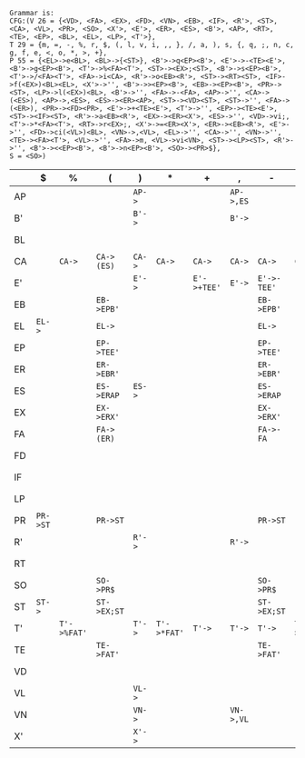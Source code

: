 ```
Grammar is:
CFG:(V 26 = {<VD>, <FA>, <EX>, <FD>, <VN>, <EB>, <IF>, <R'>, <ST>, <CA>, <VL>, <PR>, <SO>, <X'>, <E'>, <ER>, <ES>, <B'>, <AP>, <RT>, <TE>, <EP>, <BL>, <EL>, <LP>, <T'>},
T 29 = {m, =, -, %, r, $, (, l, v, i, ,, }, /, a, ), s, {, q, ;, n, c, g, f, e, <, o, *, >, +},
P 55 = {<EL>->e<BL>, <BL>->{<ST>}, <B'>->q<EP><B'>, <E'>->-<TE><E'>, <B'>->g<EP><B'>, <T'>->%<FA><T'>, <ST>-><EX>;<ST>, <B'>->s<EP><B'>, <T'>->/<FA><T'>, <FA>->i<CA>, <R'>->o<EB><R'>, <ST>-><RT><ST>, <IF>->f(<EX>)<BL><EL>, <X'>->'', <B'>->><EP><B'>, <EB>-><EP><B'>, <PR>-><ST>, <LP>->l(<EX>)<BL>, <B'>->'', <FA>->-<FA>, <AP>->'', <CA>->(<ES>), <AP>->,<ES>, <ES>-><ER><AP>, <ST>-><VD><ST>, <ST>->'', <FA>->(<ER>), <PR>-><FD><PR>, <E'>->+<TE><E'>, <T'>->'', <EP>-><TE><E'>, <ST>-><IF><ST>, <R'>->a<EB><R'>, <EX>-><ER><X'>, <ES>->'', <VD>->vi;, <T'>->*<FA><T'>, <RT>->r<EX>;, <X'>->=<ER><X'>, <ER>-><EB><R'>, <E'>->'', <FD>->ci(<VL>)<BL>, <VN>->,<VL>, <EL>->'', <CA>->'', <VN>->'', <TE>-><FA><T'>, <VL>->'', <FA>->m, <VL>->vi<VN>, <ST>-><LP><ST>, <R'>->'', <B'>-><<EP><B'>, <B'>->n<EP><B'>, <SO>-><PR>$},
S = <SO>)

```
| | $ | % | ( | ) | * | + | , | - | / | ; | < | = | > | a | c | e | f | g | i | l | m | n | o | q | r | s | v | { | } |
| - | - | - | - | - | - | - | - | - | - | - | - | - | - | - | - | - | - | - | - | - | - | - | - | - | - | - | - | - | - |
| AP |  |  |  | `AP->` |  |  | `AP->,ES` |  |  |  |  |  |  |  |  |  |  |  |  |  |  |  |  |  |  |  |  |  |  | 
| B' |  |  |  | `B'->` |  |  | `B'->` |  |  | `B'->` | `B'-><EPB'` | `B'->` | `B'->>EPB'` | `B'->` |  |  |  | `B'->gEPB'` |  |  |  | `B'->nEPB'` | `B'->` | `B'->qEPB'` |  | `B'->sEPB'` |  |  |  | 
| BL |  |  |  |  |  |  |  |  |  |  |  |  |  |  |  |  |  |  |  |  |  |  |  |  |  |  |  | `BL->{ST}` |  | 
| CA |  | `CA->` | `CA->(ES)` | `CA->` | `CA->` | `CA->` | `CA->` | `CA->` | `CA->` | `CA->` | `CA->` | `CA->` | `CA->` | `CA->` |  |  |  | `CA->` |  |  |  | `CA->` | `CA->` | `CA->` |  | `CA->` |  |  |  | 
| E' |  |  |  | `E'->` |  | `E'->+TEE'` | `E'->` | `E'->-TEE'` |  | `E'->` | `E'->` | `E'->` | `E'->` | `E'->` |  |  |  | `E'->` |  |  |  | `E'->` | `E'->` | `E'->` |  | `E'->` |  |  |  | 
| EB |  |  | `EB->EPB'` |  |  |  |  | `EB->EPB'` |  |  |  |  |  |  |  |  |  |  | `EB->EPB'` |  | `EB->EPB'` |  |  |  |  |  |  |  |  | 
| EL | `EL->` |  | `EL->` |  |  |  |  | `EL->` |  |  |  |  |  |  |  | `EL->eBL` | `EL->` |  | `EL->` | `EL->` | `EL->` |  |  |  | `EL->` |  | `EL->` |  | `EL->` | 
| EP |  |  | `EP->TEE'` |  |  |  |  | `EP->TEE'` |  |  |  |  |  |  |  |  |  |  | `EP->TEE'` |  | `EP->TEE'` |  |  |  |  |  |  |  |  | 
| ER |  |  | `ER->EBR'` |  |  |  |  | `ER->EBR'` |  |  |  |  |  |  |  |  |  |  | `ER->EBR'` |  | `ER->EBR'` |  |  |  |  |  |  |  |  | 
| ES |  |  | `ES->ERAP` | `ES->` |  |  |  | `ES->ERAP` |  |  |  |  |  |  |  |  |  |  | `ES->ERAP` |  | `ES->ERAP` |  |  |  |  |  |  |  |  | 
| EX |  |  | `EX->ERX'` |  |  |  |  | `EX->ERX'` |  |  |  |  |  |  |  |  |  |  | `EX->ERX'` |  | `EX->ERX'` |  |  |  |  |  |  |  |  | 
| FA |  |  | `FA->(ER)` |  |  |  |  | `FA->-FA` |  |  |  |  |  |  |  |  |  |  | `FA->iCA` |  | `FA->m` |  |  |  |  |  |  |  |  | 
| FD |  |  |  |  |  |  |  |  |  |  |  |  |  |  | `FD->ci(VL)BL` |  |  |  |  |  |  |  |  |  |  |  |  |  |  | 
| IF |  |  |  |  |  |  |  |  |  |  |  |  |  |  |  |  | `IF->f(EX)BLEL` |  |  |  |  |  |  |  |  |  |  |  |  | 
| LP |  |  |  |  |  |  |  |  |  |  |  |  |  |  |  |  |  |  |  | `LP->l(EX)BL` |  |  |  |  |  |  |  |  |  | 
| PR | `PR->ST` |  | `PR->ST` |  |  |  |  | `PR->ST` |  |  |  |  |  |  | `PR->FDPR` |  | `PR->ST` |  | `PR->ST` | `PR->ST` | `PR->ST` |  |  |  | `PR->ST` |  | `PR->ST` |  |  | 
| R' |  |  |  | `R'->` |  |  | `R'->` |  |  | `R'->` |  | `R'->` |  | `R'->aEBR'` |  |  |  |  |  |  |  |  | `R'->oEBR'` |  |  |  |  |  |  | 
| RT |  |  |  |  |  |  |  |  |  |  |  |  |  |  |  |  |  |  |  |  |  |  |  |  | `RT->rEX;` |  |  |  |  | 
| SO |  |  | `SO->PR$` |  |  |  |  | `SO->PR$` |  |  |  |  |  |  | `SO->PR$` |  | `SO->PR$` |  | `SO->PR$` | `SO->PR$` | `SO->PR$` |  |  |  | `SO->PR$` |  | `SO->PR$` |  |  | 
| ST | `ST->` |  | `ST->EX;ST` |  |  |  |  | `ST->EX;ST` |  |  |  |  |  |  |  |  | `ST->IFST` |  | `ST->EX;ST` | `ST->LPST` | `ST->EX;ST` |  |  |  | `ST->RTST` |  | `ST->VDST` |  | `ST->` | 
| T' |  | `T'->%FAT'` |  | `T'->` | `T'->*FAT'` | `T'->` | `T'->` | `T'->` | `T'->/FAT'` | `T'->` | `T'->` | `T'->` | `T'->` | `T'->` |  |  |  | `T'->` |  |  |  | `T'->` | `T'->` | `T'->` |  | `T'->` |  |  |  | 
| TE |  |  | `TE->FAT'` |  |  |  |  | `TE->FAT'` |  |  |  |  |  |  |  |  |  |  | `TE->FAT'` |  | `TE->FAT'` |  |  |  |  |  |  |  |  | 
| VD |  |  |  |  |  |  |  |  |  |  |  |  |  |  |  |  |  |  |  |  |  |  |  |  |  |  | `VD->vi;` |  |  | 
| VL |  |  |  | `VL->` |  |  |  |  |  |  |  |  |  |  |  |  |  |  |  |  |  |  |  |  |  |  | `VL->viVN` |  |  | 
| VN |  |  |  | `VN->` |  |  | `VN->,VL` |  |  |  |  |  |  |  |  |  |  |  |  |  |  |  |  |  |  |  |  |  |  | 
| X' |  |  |  | `X'->` |  |  |  |  |  | `X'->` |  | `X'->=ERX'` |  |  |  |  |  |  |  |  |  |  |  |  |  |  |  |  |  | 
